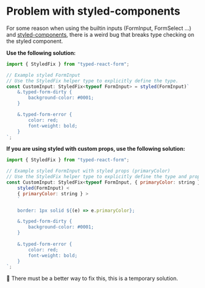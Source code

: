 # Problem with styled-components

For some reason when using the builtin inputs (FormInput, FormSelect ...) and [styled-components](https://github.com/styled-components/styled-components), there is a weird bug that breaks type checking on the styled component.

**Use the following solution:**

```jsx
import { StyledFix } from "typed-react-form";

// Example styled FormInput
// Use the StyledFix helper type to explicitly define the type.
const CustomInput: StyledFix<typeof FormInput> = styled(FormInput)`
    &.typed-form-dirty {
        background-color: #0001;
    }

    &.typed-form-error {
        color: red;
        font-weight: bold;
    }
`;
```

**If you are using styled with custom props, use the following solution:**

```jsx
import { StyledFix } from "typed-react-form";

// Example styled FormInput with styled props (primaryColor)
// Use the StyledFix helper type to explicitly define the type and prop type.
const CustomInput: StyledFix<typeof FormInput, { primaryColor: string }> =
    styled(FormInput) <
    { primaryColor: string } >
    `

    border: 1px solid ${(e) => e.primaryColor};

    &.typed-form-dirty {
        background-color: #0001;
    }
    
    &.typed-form-error {
        color: red;
        font-weight: bold;
    }
`;
```

🤔 There must be a better way to fix this, this is a temporary solution.
